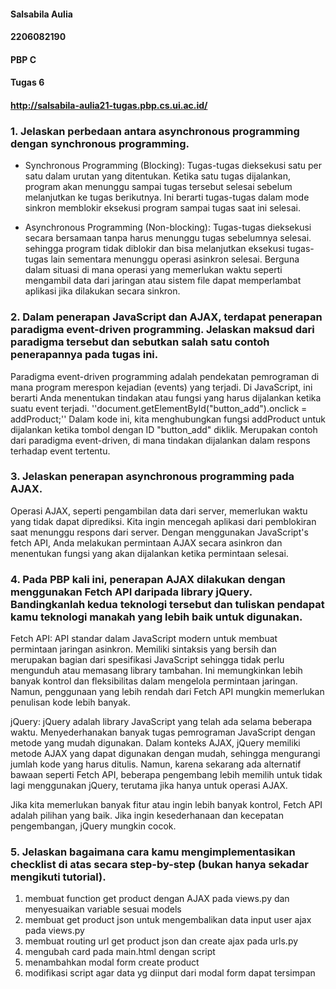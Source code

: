 #### Salsabila Aulia
#### 2206082190
#### PBP C
#### Tugas 6
#### http://salsabila-aulia21-tugas.pbp.cs.ui.ac.id/

### 1.	Jelaskan perbedaan antara asynchronous programming dengan synchronous programming.
- Synchronous Programming (Blocking): Tugas-tugas dieksekusi satu per satu dalam urutan yang ditentukan. Ketika satu tugas dijalankan, program akan menunggu sampai tugas tersebut selesai sebelum melanjutkan ke tugas berikutnya. Ini berarti tugas-tugas dalam mode sinkron memblokir eksekusi program sampai tugas saat ini selesai.

- Asynchronous Programming (Non-blocking): Tugas-tugas dieksekusi secara bersamaan tanpa harus menunggu tugas sebelumnya selesai. sehingga program tidak diblokir dan bisa melanjutkan eksekusi tugas-tugas lain sementara menunggu operasi asinkron selesai. Berguna dalam situasi di mana operasi yang memerlukan waktu seperti mengambil data dari jaringan atau sistem file dapat memperlambat aplikasi jika dilakukan secara sinkron.

### 2.	Dalam penerapan JavaScript dan AJAX, terdapat penerapan paradigma event-driven programming. Jelaskan maksud dari paradigma tersebut dan sebutkan salah satu contoh penerapannya pada tugas ini.
Paradigma event-driven programming adalah pendekatan pemrograman di mana program merespon kejadian (events) yang terjadi. Di JavaScript, ini berarti Anda menentukan tindakan atau fungsi yang harus dijalankan ketika suatu event terjadi. 
''document.getElementById("button_add").onclick = addProduct;''
Dalam kode ini, kita menghubungkan fungsi addProduct untuk dijalankan ketika tombol dengan ID "button_add" diklik. Merupakan contoh dari paradigma event-driven, di mana tindakan dijalankan dalam respons terhadap event tertentu.

### 3.	Jelaskan penerapan asynchronous programming pada AJAX.
Operasi AJAX, seperti pengambilan data dari server, memerlukan waktu yang tidak dapat diprediksi. Kita ingin mencegah aplikasi dari pemblokiran saat menunggu respons dari server. Dengan menggunakan JavaScript's fetch API, Anda melakukan permintaan AJAX secara asinkron dan menentukan fungsi yang akan dijalankan ketika permintaan selesai.

### 4.	Pada PBP kali ini, penerapan AJAX dilakukan dengan menggunakan Fetch API daripada library jQuery. Bandingkanlah kedua teknologi tersebut dan tuliskan pendapat kamu teknologi manakah yang lebih baik untuk digunakan.
Fetch API: API standar dalam JavaScript modern untuk membuat permintaan jaringan asinkron. Memiliki sintaksis yang bersih dan merupakan bagian dari spesifikasi JavaScript sehingga tidak perlu mengunduh atau memasang library tambahan. Ini memungkinkan lebih banyak kontrol dan fleksibilitas dalam mengelola permintaan jaringan. Namun, penggunaan yang lebih rendah dari Fetch API mungkin memerlukan penulisan kode lebih banyak.

jQuery: jQuery adalah library JavaScript yang telah ada selama beberapa waktu. Menyederhanakan banyak tugas pemrograman JavaScript dengan metode yang mudah digunakan. Dalam konteks AJAX, jQuery memiliki metode AJAX yang dapat digunakan dengan mudah, sehingga mengurangi jumlah kode yang harus ditulis. Namun, karena sekarang ada alternatif bawaan seperti Fetch API, beberapa pengembang lebih memilih untuk tidak lagi menggunakan jQuery, terutama jika hanya untuk operasi AJAX.

Jika kita memerlukan banyak fitur atau ingin lebih banyak kontrol, Fetch API adalah pilihan yang baik. Jika ingin kesederhanaan dan kecepatan pengembangan, jQuery mungkin cocok.

### 5.	Jelaskan bagaimana cara kamu mengimplementasikan checklist di atas secara step-by-step (bukan hanya sekadar mengikuti tutorial).
1. membuat function get product dengan AJAX pada views.py dan menyesuaikan variable sesuai models
2. membuat get product json untuk mengembalikan data input user ajax pada views.py
3. membuat routing url get product json dan create ajax pada urls.py
4. mengubah card pada main.html dengan script
5. menambahkan modal form create product
6. modifikasi script agar data yg diinput dari modal form dapat tersimpan